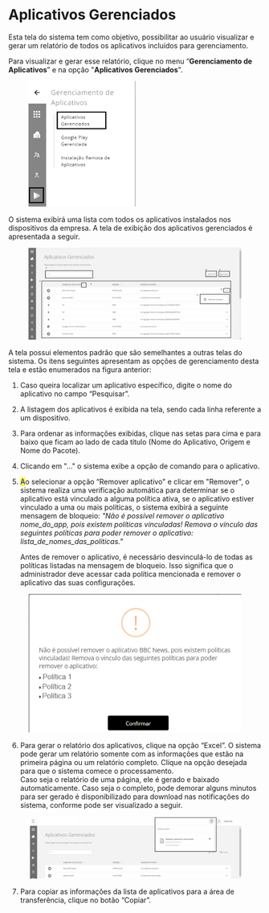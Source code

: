 # Aplicativos Gerenciados

Esta tela do sistema tem como objetivo, possibilitar ao usuário visualizar e gerar um relatório de todos os aplicativos incluídos para gerenciamento.

Para visualizar e gerar esse relatório, clique no menu “**Gerenciamento de Aplicativos**” e na opção "**Aplicativos Gerenciados**".

<figure><img src="../../.gitbook/assets/image (1) (1) (1) (1) (1) (1) (1) (1) (1) (1) (1) (1) (1) (1) (1).png" alt="" width="213"><figcaption></figcaption></figure>

O sistema exibirá uma lista com todos os aplicativos instalados nos dispositivos da empresa. A tela de exibição dos aplicativos gerenciados é apresentada a seguir.

<figure><img src="../../.gitbook/assets/image (63).png" alt="" width="563"><figcaption></figcaption></figure>

A tela possui elementos padrão que são semelhantes a outras telas do sistema. Os itens seguintes apresentam as opções de gerenciamento desta tela e estão enumerados na figura anterior:

1. Caso queira localizar um aplicativo específico, digite o nome do aplicativo no campo “Pesquisar”.
2. A listagem dos aplicativos é exibida na tela, sendo cada linha referente a um dispositivo.
3. Para ordenar as informações exibidas, clique nas setas para cima e para baixo que ficam ao lado de cada título (Nome do Aplicativo, Origem e Nome do Pacote).
4. Clicando em "..." o sistema exibe a opção de comando para o aplicativo.
5.  <mark style="color:blue;">A</mark>o selecionar a opção “Remover aplicativo" e clicar em "Remover", o sistema realiza uma verificação automática para determinar se o aplicativo está vinculado a alguma política ativa, se o aplicativo estiver vinculado a uma ou mais políticas, o sistema exibirá a seguinte mensagem de bloqueio: _"Não é possível remover o aplicativo nome\_do\_app, pois existem políticas vinculadas! Remova o vínculo das seguintes políticas para poder remover o aplicativo: lista\_de\_nomes\_das\_politicas."_

    Antes de remover o aplicativo, é necessário desvinculá-lo de todas as políticas listadas na mensagem de bloqueio. Isso significa que o administrador deve acessar cada política mencionada e remover o aplicativo das suas configurações.

<figure><img src="../../.gitbook/assets/image (9).png" alt=""><figcaption></figcaption></figure>

6. Para gerar o relatório dos aplicativos, clique na opção “Excel”. O sistema pode gerar um relatório somente com as informações que estão na primeira página ou um relatório completo. Clique na opção desejada para que o sistema comece o processamento.\
   Caso seja o relatório de uma página, ele é gerado e baixado automaticamente. Caso seja o completo, pode demorar alguns minutos para ser gerado é disponibilizado para download nas notificações do sistema, conforme pode ser visualizado a seguir.

<figure><img src="../../.gitbook/assets/image (146).png" alt=""><figcaption></figcaption></figure>

7. Para copiar as informações da lista de aplicativos para a área de transferência, clique no botão “Copiar”.
